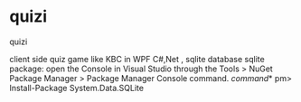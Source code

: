 # quizi

quizi

client side quiz game like KBC in WPF C#,Net , sqlite database sqlite package: open the Console in Visual Studio through the Tools > NuGet Package Manager > Package Manager Console command. *command** pm> Install-Package System.Data.SQLite
